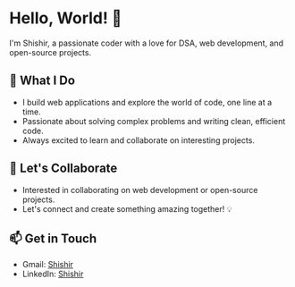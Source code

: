 <!-- Your Name -->
# Hello, World! 👋
I'm Shishir, a passionate coder with a love for DSA, web development, and open-source projects.


## 🚀 What I Do
- I build web applications and explore the world of code, one line at a time.
- Passionate about solving complex problems and writing clean, efficient code.
- Always excited to learn and collaborate on interesting projects.

## 🔗 Let's Collaborate
- Interested in collaborating on web development or open-source projects.
- Let's connect and create something amazing together! 💡

## 📫 Get in Touch

- Gmail: [Shishir](skjskjskj333@gmail.com)
- LinkedIn: [Shishir](https://www.linkedin.com/in/shishir-kj-a2106525a/)







